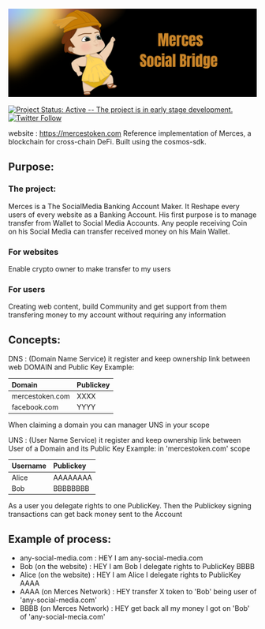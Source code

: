 ![Banner!](assets/banner.png)

[![Project Status: Active -- The project is in early stage development.](https://img.shields.io/badge/repo%20status-Active-green.svg?style=flat-square)](https://www.repostatus.org/#active)
[![Twitter Follow](https://img.shields.io/twitter/follow/Mercesium?style=social)](https://twitter.com/Mercesium)

website : https://mercestoken.com
Reference implementation of Merces, a blockchain for cross-chain DeFi. Built using the cosmos-sdk.

## Purpose:

### The project:
Merces is a The SocialMedia Banking Account Maker.
It Reshape every users of every website as a Banking Account.
His first purpose is to manage transfer from Wallet to Social Media Accounts.
Any people receiving Coin on his Social Media can transfer received money on his Main Wallet.

### For websites
Enable crypto owner to make transfer to my users

### For users
Creating web content, build Community and get support from them transfering money to my account without requiring any information


## Concepts:

DNS : (Domain Name Service) it register and keep ownership link between web DOMAIN and Public Key
Example:

|   Domain            |        Publickey        |
| :------------------ | :---------------------- |
|   mercestoken.com   |        XXXX         |
|   facebook.com      |       YYYY         |


When claiming a domain you can manager UNS in your scope


UNS : (User Name Service) it register and keep ownership link between User of a Domain and its Public Key
Example: in 'mercestoken.com' scope

|   Username   |        Publickey  |
| :----------- | :-------------------------| 
|   Alice 	 |        AAAAAAAA       |
|   Bob		  |	      BBBBBBBB       |


As a user you delegate rights to one PublicKey. Then the Publickey signing transactions can get back money sent to the Account

## Example of process:
* any-social-media.com     : HEY I am any-social-media.com  
* Bob (on the website)     : HEY I am Bob I delegate rights to PublicKey BBBB  
* Alice (on the website)   : HEY I am Alice I delegate rights to PublicKey AAAA  
* AAAA (on Merces Network) : HEY transfer X token to 'Bob' being user of 'any-social-media.com'  
* BBBB (on Merces Network) : HEY get back all my money I got on 'Bob' of 'any-social-mecia.com'  
